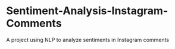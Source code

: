 # Sentiment-Analysis-Instagram-Comments
A project using NLP to analyze sentiments in Instagram comments
